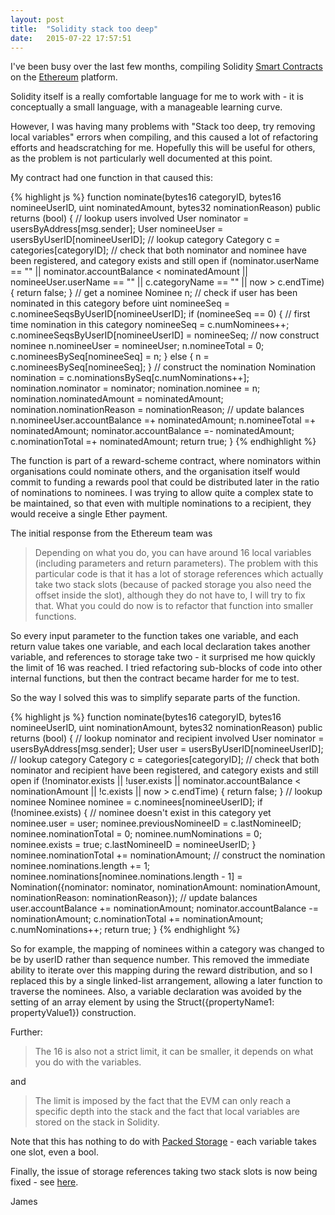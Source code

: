 ```yaml
---
layout: post
title:  "Solidity stack too deep"
date:   2015-07-22 17:57:51
---
```


I've been busy over the last few months, compiling Solidity [Smart Contracts](https://en.wikipedia.org/wiki/Smart_contract) on the [Ethereum](https://www.ethereum.org/) platform.

Solidity itself is a really comfortable language for me to work with - it is conceptually a small language, with a manageable learning curve.

However, I was having many problems with "Stack too deep, try removing local variables" errors when compiling, and this caused a lot of refactoring efforts and headscratching for me. Hopefully this will be useful for others, as the problem is not particularly well documented at this point.

My contract had one function in that caused this:

{% highlight js %}
function nominate(bytes16 categoryID, bytes16 nomineeUserID, uint nominatedAmount, bytes32 nominationReason) public returns (bool) {
  // lookup users involved
  User nominator = usersByAddress[msg.sender];
  User nomineeUser = usersByUserID[nomineeUserID];
  // lookup category
  Category c = categories[categoryID];
  // check that both nominator and nominee have been registered, and category exists and still open
  if (nominator.userName == "" || nominator.accountBalance < nominatedAmount || nomineeUser.userName == "" || c.categoryName == "" || now > c.endTime) {
    return false;
  }
  // get a nominee
  Nominee n;
  // check if user has been nominated in this category before
  uint nomineeSeq = c.nomineeSeqsByUserID[nomineeUserID];
  if (nomineeSeq == 0) {
    // first time nomination in this category
    nomineeSeq = c.numNominees++;
    c.nomineeSeqsByUserID[nomineeUserID] = nomineeSeq;
    // now construct nominee
    n.nomineeUser = nomineeUser;
    n.nomineeTotal = 0;
    c.nomineesBySeq[nomineeSeq] = n;
  } else {
    n = c.nomineesBySeq[nomineeSeq];
  }
  // construct the nomination
  Nomination nomination = c.nominationsBySeq[c.numNominations++];
  nomination.nominator = nominator;
  nomination.nominee = n;
  nomination.nominatedAmount = nominatedAmount;
  nomination.nominationReason = nominationReason;
  // update balances
  n.nomineeUser.accountBalance =+ nominatedAmount;
  n.nomineeTotal =+ nominatedAmount;
  nominator.accountBalance =- nominatedAmount;
  c.nominationTotal =+ nominatedAmount;
  return true;
}
{% endhighlight %}

The function is part of a reward-scheme contract, where nominators within organisations could nominate others, and  the organisation itself would commit to funding a rewards pool that could be distributed later in the ratio of nominations to nominees. I was trying to allow quite a complex state to be maintained, so that even with multiple nominations to a recipient, they would receive a single Ether payment.

The initial response from the Ethereum team was

> Depending on what you do, you can have around 16 local variables (including parameters and return parameters). The problem with this particular code is that it has a lot of storage references which actually take two stack slots (because of packed storage you also need the offset inside the slot), although they do not have to, I will try to fix that. What you could do now is to refactor that function into smaller functions.

So every input parameter to the function takes one variable, and each return value takes one variable, and each local declaration takes another variable, and references to storage take two - it surprised me how quickly the limit of 16 was reached. I tried refactoring sub-blocks of code into other internal functions, but then the contract became harder for me to test.

So the way I solved this was to simplify separate parts of the function.

{% highlight js %}
function nominate(bytes16 categoryID, bytes16 nomineeUserID, uint nominationAmount, bytes32 nominationReason) public returns (bool) {
  // lookup nominator and recipient involved
  User nominator = usersByAddress[msg.sender];
  User user = usersByUserID[nomineeUserID];
  // lookup category
  Category c = categories[categoryID];
  // check that both nominator and recipient have been registered, and category exists and still open
  if (!nominator.exists || !user.exists || nominator.accountBalance < nominationAmount || !c.exists || now > c.endTime) {
    return false;
  }
  // lookup nominee
  Nominee nominee = c.nominees[nomineeUserID];
  if (!nominee.exists) {
    // nominee doesn't exist in this category yet
    nominee.user = user;
    nominee.previousNomineeID = c.lastNomineeID;
    nominee.nominationTotal = 0;
    nominee.numNominations = 0;
    nominee.exists = true;
    c.lastNomineeID = nomineeUserID;
  }
  nominee.nominationTotal += nominationAmount;
  // construct the nomination
  nominee.nominations.length += 1;
  nominee.nominations[nominee.nominations.length - 1] = Nomination({nominator: nominator, nominationAmount: nominationAmount, nominationReason: nominationReason});
  // update balances
  user.accountBalance += nominationAmount;
  nominator.accountBalance -= nominationAmount;
  c.nominationTotal += nominationAmount;
  c.numNominations++;
  return true;
}
{% endhighlight %}

So for example, the mapping of nominees within a category was changed to be by userID rather than sequence number. This removed the immediate ability to iterate over this mapping during the reward distribution, and so I replaced this by a single linked-list arrangement, allowing a later function to traverse the nominees. Also, a variable declaration was avoided by the setting of an array element by using the Struct({propertyName1: propertyValue1}) construction.

Further:

> The 16 is also not a strict limit, it can be smaller, it depends on what you do with the variables.

and

> The limit is imposed by the fact that the EVM can only reach a specific depth into the stack and the fact that local variables are stored on the stack in Solidity.

Note that this has nothing to do with [Packed Storage](https://github.com/ethereum/wiki/wiki/Solidity-Features#tightly-packed-storage) - each variable takes one slot, even a bool.

Finally, the issue of storage references taking two stack slots is now being fixed - see [here](https://github.com/ethereum/cpp-ethereum/pull/2460).

James
